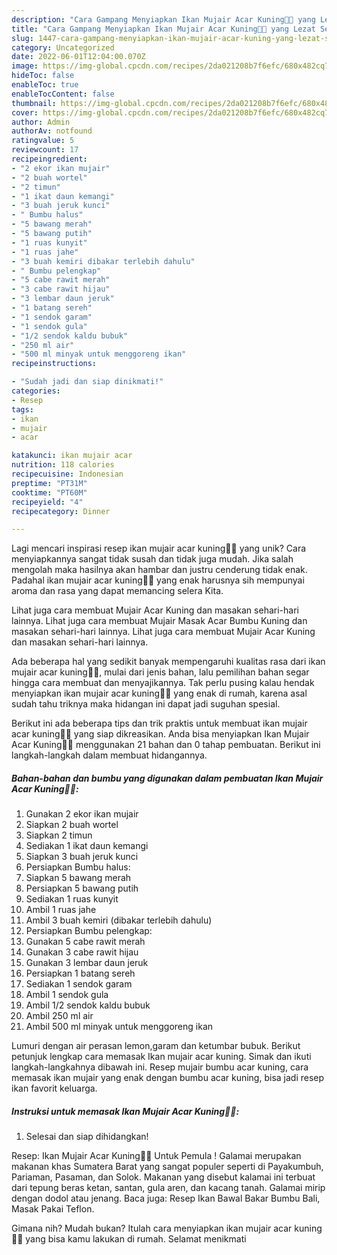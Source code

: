```yaml
---
description: "Cara Gampang Menyiapkan Ikan Mujair Acar Kuning👩‍🍳 yang Lezat Sekali"
title: "Cara Gampang Menyiapkan Ikan Mujair Acar Kuning👩‍🍳 yang Lezat Sekali"
slug: 1447-cara-gampang-menyiapkan-ikan-mujair-acar-kuning-yang-lezat-sekali
category: Uncategorized
date: 2022-06-01T12:04:00.070Z
image: https://img-global.cpcdn.com/recipes/2da021208b7f6efc/680x482cq70/ikan-mujair-acar-kuning-foto-resep-utama.jpg
hideToc: false
enableToc: true
enableTocContent: false
thumbnail: https://img-global.cpcdn.com/recipes/2da021208b7f6efc/680x482cq70/ikan-mujair-acar-kuning-foto-resep-utama.jpg
cover: https://img-global.cpcdn.com/recipes/2da021208b7f6efc/680x482cq70/ikan-mujair-acar-kuning-foto-resep-utama.jpg
author: Admin
authorAv: notfound
ratingvalue: 5
reviewcount: 17
recipeingredient:
- "2 ekor ikan mujair"
- "2 buah wortel"
- "2 timun"
- "1 ikat daun kemangi"
- "3 buah jeruk kunci"
- " Bumbu halus"
- "5 bawang merah"
- "5 bawang putih"
- "1 ruas kunyit"
- "1 ruas jahe"
- "3 buah kemiri dibakar terlebih dahulu"
- " Bumbu pelengkap"
- "5 cabe rawit merah"
- "3 cabe rawit hijau"
- "3 lembar daun jeruk"
- "1 batang sereh"
- "1 sendok garam"
- "1 sendok gula"
- "1/2 sendok kaldu bubuk"
- "250 ml air"
- "500 ml minyak untuk menggoreng ikan"
recipeinstructions:

- "Sudah jadi dan siap dinikmati!"
categories:
- Resep
tags:
- ikan
- mujair
- acar

katakunci: ikan mujair acar 
nutrition: 118 calories
recipecuisine: Indonesian
preptime: "PT31M"
cooktime: "PT60M"
recipeyield: "4"
recipecategory: Dinner

---
```





Lagi mencari inspirasi resep ikan mujair acar kuning👩‍🍳 yang unik? Cara menyiapkannya sangat tidak susah dan tidak juga mudah. Jika salah mengolah maka hasilnya akan hambar dan justru cenderung tidak enak. Padahal ikan mujair acar kuning👩‍🍳 yang enak harusnya sih mempunyai aroma dan rasa yang dapat memancing selera Kita.





Lihat juga cara membuat Mujair Acar Kuning dan masakan sehari-hari lainnya. Lihat juga cara membuat Mujair Masak Acar Bumbu Kuning dan masakan sehari-hari lainnya. Lihat juga cara membuat Mujair Acar Kuning dan masakan sehari-hari lainnya.

Ada beberapa hal yang sedikit banyak mempengaruhi kualitas rasa dari ikan mujair acar kuning👩‍🍳, mulai dari jenis bahan, lalu pemilihan bahan segar hingga cara membuat dan menyajikannya. Tak perlu pusing kalau hendak menyiapkan ikan mujair acar kuning👩‍🍳 yang enak di rumah, karena asal sudah tahu triknya maka hidangan ini dapat jadi suguhan spesial.






Berikut ini ada beberapa tips dan trik praktis untuk membuat ikan mujair acar kuning👩‍🍳 yang siap dikreasikan. Anda bisa menyiapkan Ikan Mujair Acar Kuning👩‍🍳 menggunakan 21 bahan dan 0 tahap pembuatan. Berikut ini langkah-langkah dalam membuat hidangannya.

<!--inarticleads1-->

##### Bahan-bahan dan bumbu yang digunakan dalam pembuatan Ikan Mujair Acar Kuning👩‍🍳:

1. Gunakan 2 ekor ikan mujair
1. Siapkan 2 buah wortel
1. Siapkan 2 timun
1. Sediakan 1 ikat daun kemangi
1. Siapkan 3 buah jeruk kunci
1. Persiapkan  Bumbu halus:
1. Siapkan 5 bawang merah
1. Persiapkan 5 bawang putih
1. Sediakan 1 ruas kunyit
1. Ambil 1 ruas jahe
1. Ambil 3 buah kemiri (dibakar terlebih dahulu)
1. Persiapkan  Bumbu pelengkap:
1. Gunakan 5 cabe rawit merah
1. Gunakan 3 cabe rawit hijau
1. Gunakan 3 lembar daun jeruk
1. Persiapkan 1 batang sereh
1. Sediakan 1 sendok garam
1. Ambil 1 sendok gula
1. Ambil 1/2 sendok kaldu bubuk
1. Ambil 250 ml air
1. Ambil 500 ml minyak untuk menggoreng ikan


Lumuri dengan air perasan lemon,garam dan ketumbar bubuk. Berikut petunjuk lengkap cara memasak Ikan mujair acar kuning. Simak dan ikuti langkah-langkahnya dibawah ini. Resep mujair bumbu acar kuning, cara memasak ikan mujair yang enak dengan bumbu acar kuning, bisa jadi resep ikan favorit keluarga. 

<!--inarticleads2-->

##### Instruksi untuk memasak Ikan Mujair Acar Kuning👩‍🍳:


1. Selesai dan siap dihidangkan!

Resep: Ikan Mujair Acar Kuning👩‍🍳 Untuk Pemula ! Galamai merupakan makanan khas Sumatera Barat yang sangat populer seperti di Payakumbuh, Pariaman, Pasaman, dan Solok. Makanan yang disebut kalamai ini terbuat dari tepung beras ketan, santan, gula aren, dan kacang tanah. Galamai mirip dengan dodol atau jenang. Baca juga: Resep Ikan Bawal Bakar Bumbu Bali, Masak Pakai Teflon. 

Gimana nih? Mudah bukan? Itulah cara menyiapkan ikan mujair acar kuning👩‍🍳 yang bisa kamu lakukan di rumah. Selamat menikmati
